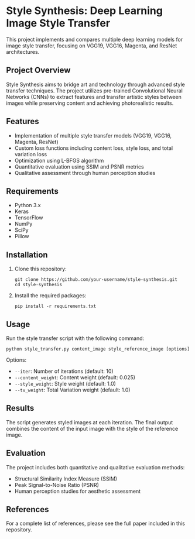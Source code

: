 # Style Synthesis: Deep Learning Image Style Transfer

This project implements and compares multiple deep learning models for image style transfer, focusing on VGG19, VGG16, Magenta, and ResNet architectures.

## Project Overview

Style Synthesis aims to bridge art and technology through advanced style transfer techniques. The project utilizes pre-trained Convolutional Neural Networks (CNNs) to extract features and transfer artistic styles between images while preserving content and achieving photorealistic results.

## Features

- Implementation of multiple style transfer models (VGG19, VGG16, Magenta, ResNet)
- Custom loss functions including content loss, style loss, and total variation loss
- Optimization using L-BFGS algorithm
- Quantitative evaluation using SSIM and PSNR metrics
- Qualitative assessment through human perception studies

## Requirements

- Python 3.x
- Keras
- TensorFlow
- NumPy
- SciPy
- Pillow

## Installation

1. Clone this repository:
   ```
   git clone https://github.com/your-username/style-synthesis.git
   cd style-synthesis
   ```

2. Install the required packages:
   ```
   pip install -r requirements.txt
   ```

## Usage

Run the style transfer script with the following command:

```
python style_transfer.py content_image style_reference_image [options]
```

Options:
- `--iter`: Number of iterations (default: 10)
- `--content_weight`: Content weight (default: 0.025)
- `--style_weight`: Style weight (default: 1.0)
- `--tv_weight`: Total Variation weight (default: 1.0)


## Results

The script generates styled images at each iteration. The final output combines the content of the input image with the style of the reference image.

## Evaluation

The project includes both quantitative and qualitative evaluation methods:
- Structural Similarity Index Measure (SSIM)
- Peak Signal-to-Noise Ratio (PSNR)
- Human perception studies for aesthetic assessment


## References

For a complete list of references, please see the full paper included in this repository.
